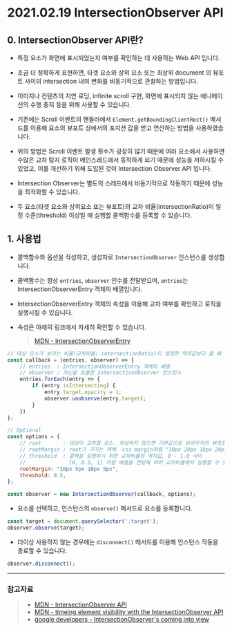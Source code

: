 # 2021.02.19 IntersectionObserver API



## 0. IntersectionObserver API란?

- 특정 요소가 화면에 표시되었는지 여부를 확인하는 데 사용하는 Web API 입니다.
- 조금 더 정확하게 표현하면, 타겟 요소와 상위 요소 또는 최상위 document 의 뷰포트 사이의 intersection 내의 변화를 비동기적으로 관찰하는 방법입니다.
- 이미지나 컨텐츠의 지연 로딩, infinite scroll 구현, 화면에 표시되지 않는 애니메이션의 수행 중지 등을 위해 사용할 수 있습니다.

- 기존에는 Scroll 이벤트의 핸들러에서 `Element.getBoundingClientRect()` 메서드를 이용해 요소의 뷰포트 상에서의 포지션 값을 받고 연산하는 방법을 사용하였습니다.
- 위의 방법은 Scroll 이벤트 발생 횟수가 굉장히 많기 때문에 여러 요소에서 사용하면 수많은 교차 탐지 로직이 메인스레드에서 동작하게 되기 때문에 성능을 저하시킬 수 있었고, 이를 개선하기 위해 도입된 것이 Intersection Observer API 입니다.
- Intersection Observer는 별도의 스레드에서 비동기적으로 작동하기 때문에 성능을 최적화할 수 있습니다.
- 두 요소(타겟 요소와 상위요소 또는 뷰포트)의 교차 비율(intersectionRatio)이 일정 수준(threshold) 이상일 때 실행할 콜백함수를 등록할 수 있습니다.



## 1. 사용법

- 콜백함수와 옵션을 작성하고, 생성자로 `IntersectionObserver` 인스턴스를 생성합니다.

- 콜백함수는 항상 `entries`, `observer` 인수를 전달받으며,  `entries`는 IntersectionObserverEntry 객체의 배열입니다.

- IntersectionObserverEntry 객체의 속성을 이용해 교차 여부를 확인하고 로직을 실행시킬 수 있습니다.

- 속성은 아래의 링크에서 자세히 확인할 수 있습니다.

  > [MDN - IntersectionObserverEntry](https://developer.mozilla.org/en-US/docs/Web/API/IntersectionObserverEntry)

``` js
// 대상 요소가 보이는 비율(교차비율; intersectionRatio)이 설정한 역치값보다 클 때 호출되는 함수
const callback = (entries, observer) => {
    // entries  : IntersectionObserverEntry 객체의 배열
    // observer : 자신을 호출한 IntersectionObserver 인스턴스
    entries.forEach(entry => {
        if (entry.isIntersecting) {
            entry.target.opacity = 1;
            observer.unobserve(entry.target);
        }
    })
};

// Optional
const options = {
    // root       : 대상이 교차할 요소. 작성하지 않으면 기본값으로 브라우저의 뷰포트 사용
    // rootMargin : root가 가지는 여백. css margin처럼 "10px 20px 10px 20px"로 작성
    // threshold  : 콜백을 실행하기 위한 교차비율의 역치값, 0 - 1.0 사이
    //              [0, 0.5, 1] 처럼 배열을 전달해 여러 교차비율에서 실행할 수 있음
    rootMargin: "10px 5px 10px 5px",
    threshold: 0.5,
};

const observer = new IntersectionObserver(callback, options);
```

- 요소를 선택하고, 인스턴스의 `observe()` 메서드로 요소를 등록합니다.

``` js
const target = document.querySelector('.target');
observer.observe(target);
```

- 더이상 사용하지 않는 경우에는 `disconnect()` 메서드를 이용해 인스턴스 작동을 종료할 수 있습니다.

``` js
observer.disconnect();
```





---

### 참고자료

> - [MDN - IntersectionObserver API](https://developer.mozilla.org/ko/docs/Web/API/Intersection_Observer_API)
> - [MDN - timeing element visibility with the IntersectionObserver API](https://developer.mozilla.org/en-US/docs/Web/API/Intersection_Observer_API/Timing_element_visibility)
> - [google developers - IntersectionObserver's coming into view](https://developers.google.com/web/updates/2016/04/intersectionobserver)